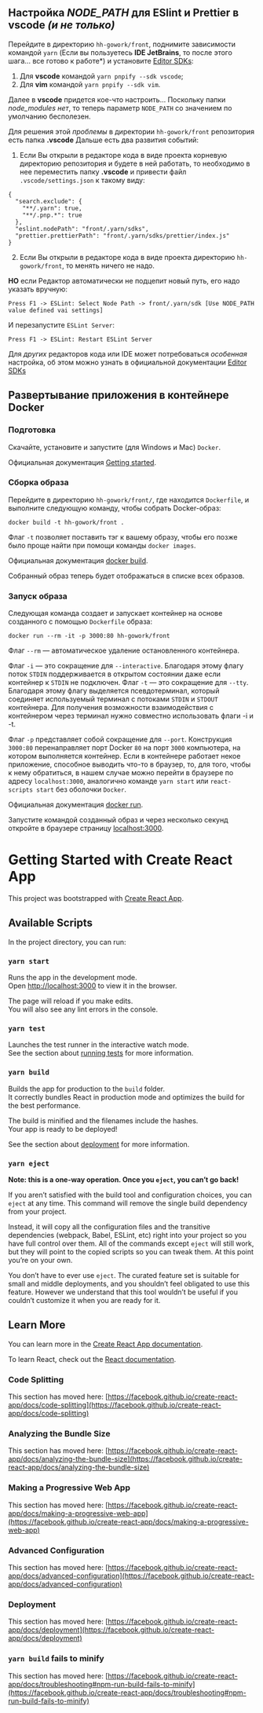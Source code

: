 ## Настройка _NODE_PATH_ для ESlint и Prettier в vscode _(и не только)_

Перейдите в директорию `hh-gowork/front`, поднимите зависимости командой `yarn`
(Если вы пользуетесь **IDE JetBrains**, то после этого шага... все готово к работе*)
и установите [Editor SDKs](https://yarnpkg.com/getting-started/editor-sdks):

1. Для **vscode** командой `yarn pnpify --sdk vscode`;
2. Для **vim** командой `yarn pnpify --sdk vim`.

Далее в **vscode** придется кое-что настроить...
Поскольку папки _node_modules_ _нет_, то теперь параметр `NODE_PATH` со значением по умолчанию бесполезен.

Для решения этой _проблемы_ в директории `hh-gowork/front` репозитория есть папка **.vscode**
Дальше есть два развития событий:
1. Если Вы открыли в редакторе кода в виде проекта корневую директорию репозитория и будете в ней работать,
   то необходимо в нее переместить папку **.vscode** и привести файл `.vscode/settings.json` к такому виду:
```
{
  "search.exclude": {
    "**/.yarn": true,
    "**/.pnp.*": true
  },
  "eslint.nodePath": "front/.yarn/sdks",
  "prettier.prettierPath": "front/.yarn/sdks/prettier/index.js"
}
```

2. Если Вы открыли в редакторе кода в виде проекта директорию `hh-gowork/front`, то менять ничего не надо.

**НО** если Редактор автоматически не подцепит новый путь, его надо указать вручную:

````
Press F1 -> ESLint: Select Node Path -> front/.yarn/sdk [Use NODE_PATH value defined vai settings]
````

И перезапустите `ESLint Server`:

````
Press F1 -> ESLint: Restart ESLint Server
````

Для _других_ редакторов кода или IDE может потребоваться _особенная_ настройка,
об этом можно узнать в официальной документации [Editor SDKs](https://yarnpkg.com/getting-started/editor-sdks)

## Развертывание приложения в контейнере Docker

### Подготовка

Скачайте, установите и запустите (для Windows и Mac) `Docker`.

Официальная документация [Getting started](https://docs.docker.com/get-started/).

### Сборка образа

Перейдите в директорию `hh-gowork/front/`, где находится `Dockerfile`, и выполните следующую команду, чтобы собрать Docker-образ:

```
docker build -t hh-gowork/front .
```

Флаг `-t` позволяет поставить тэг к вашему образу, чтобы его позже было проще найти при помощи команды `docker images`.

Официальная документация [docker build](https://docs.docker.com/engine/reference/commandline/build/).

Собранный образ теперь будет отображаться в списке всех образов.

### Запуск образа

Следующая команда создает и запускает контейнер на основе созданного с помощью `Dockerfile` образа:

```
docker run --rm -it -p 3000:80 hh-gowork/front
```

Флаг `--rm` — автоматическое удаление остановленного контейнера.

Флаг `-i` — это сокращение для `--interactive`. Благодаря этому флагу поток `STDIN` поддерживается в открытом состоянии даже если контейнер к `STDIN` не подключен.
Флаг `-t` — это сокращение для `--tty`. Благодаря этому флагу выделяется псевдотерминал, который соединяет используемый терминал с потоками `STDIN` и `STDOUT` контейнера.
Для получения возможности взаимодействия с контейнером через терминал нужно совместно использовать флаги -i и -t.

Флаг `-p` представляет собой сокращение для `--port`. Конструкция `3000:80` перенаправляет порт Docker `80` на порт `3000` компьютера, на котором выполняется контейнер. Если в контейнере работает некое приложение, способное выводить что-то в браузер, то, для того, чтобы к нему обратиться, в нашем случае можно перейти в браузере по адресу `localhost:3000`, аналогично команде `yarn start` или `react-scripts start` без оболочки `Docker`.

Официальная документация [docker run](https://docs.docker.com/engine/reference/commandline/run/).

Запустите командой созданный образ и через несколько секунд откройте в браузере страницу [localhost:3000](http://localhost:3000/).

# Getting Started with Create React App

This project was bootstrapped with [Create React App](https://github.com/facebook/create-react-app).

## Available Scripts

In the project directory, you can run:

### `yarn start`

Runs the app in the development mode.\
Open [http://localhost:3000](http://localhost:3000) to view it in the browser.

The page will reload if you make edits.\
You will also see any lint errors in the console.

### `yarn test`

Launches the test runner in the interactive watch mode.\
See the section about [running tests](https://facebook.github.io/create-react-app/docs/running-tests) for more information.

### `yarn build`

Builds the app for production to the `build` folder.\
It correctly bundles React in production mode and optimizes the build for the best performance.

The build is minified and the filenames include the hashes.\
Your app is ready to be deployed!

See the section about [deployment](https://facebook.github.io/create-react-app/docs/deployment) for more information.

### `yarn eject`

**Note: this is a one-way operation. Once you `eject`, you can’t go back!**

If you aren’t satisfied with the build tool and configuration choices, you can `eject` at any time. This command will remove the single build dependency from your project.

Instead, it will copy all the configuration files and the transitive dependencies (webpack, Babel, ESLint, etc) right into your project so you have full control over them. All of the commands except `eject` will still work, but they will point to the copied scripts so you can tweak them. At this point you’re on your own.

You don’t have to ever use `eject`. The curated feature set is suitable for small and middle deployments, and you shouldn’t feel obligated to use this feature. However we understand that this tool wouldn’t be useful if you couldn’t customize it when you are ready for it.

## Learn More

You can learn more in the [Create React App documentation](https://facebook.github.io/create-react-app/docs/getting-started).

To learn React, check out the [React documentation](https://reactjs.org/).

### Code Splitting

This section has moved here: [https://facebook.github.io/create-react-app/docs/code-splitting](https://facebook.github.io/create-react-app/docs/code-splitting)

### Analyzing the Bundle Size

This section has moved here: [https://facebook.github.io/create-react-app/docs/analyzing-the-bundle-size](https://facebook.github.io/create-react-app/docs/analyzing-the-bundle-size)

### Making a Progressive Web App

This section has moved here: [https://facebook.github.io/create-react-app/docs/making-a-progressive-web-app](https://facebook.github.io/create-react-app/docs/making-a-progressive-web-app)

### Advanced Configuration

This section has moved here: [https://facebook.github.io/create-react-app/docs/advanced-configuration](https://facebook.github.io/create-react-app/docs/advanced-configuration)

### Deployment

This section has moved here: [https://facebook.github.io/create-react-app/docs/deployment](https://facebook.github.io/create-react-app/docs/deployment)

### `yarn build` fails to minify

This section has moved here: [https://facebook.github.io/create-react-app/docs/troubleshooting#npm-run-build-fails-to-minify](https://facebook.github.io/create-react-app/docs/troubleshooting#npm-run-build-fails-to-minify)
